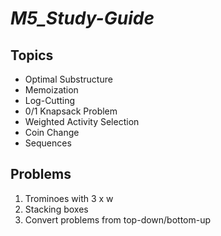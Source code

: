 # ***M5_Study-Guide***

## **Topics**

- Optimal Substructure
- Memoization
- Log-Cutting
- 0/1 Knapsack Problem
- Weighted Activity Selection
- Coin Change
- Sequences

## **Problems**

1. Trominoes with 3 x w
2. Stacking boxes
3. Convert problems from top-down/bottom-up